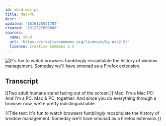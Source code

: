 ```yaml
---
id: xkcd.mac-pc
title: Mac/PC
desc: ''
updated: '1616125521702'
created: '1312527600000'
sources:
  name: xkcd
  url: 'https://creativecommons.org/licenses/by-nc/2.5/'
  license: Creative Commons 2.5
---
```

![It's fun to watch browsers fumblingly recapitulate the history of window management. Someday we'll have xmonad as a Firefox extension.](https://imgs.xkcd.com/comics/mac_pc.png)

## Transcript
[[Two adult humans stand facing out of the screen.]]
Mac: I'm a Mac
PC: And I'm a PC.
Mac & PC, together: And since you do everything through a browser now, we're pretty indistinguishable.

{{Title text: It's fun to watch browsers fumblingly recapitulate the history of window management. Someday we'll have xmonad as a Firefox extension.}}
